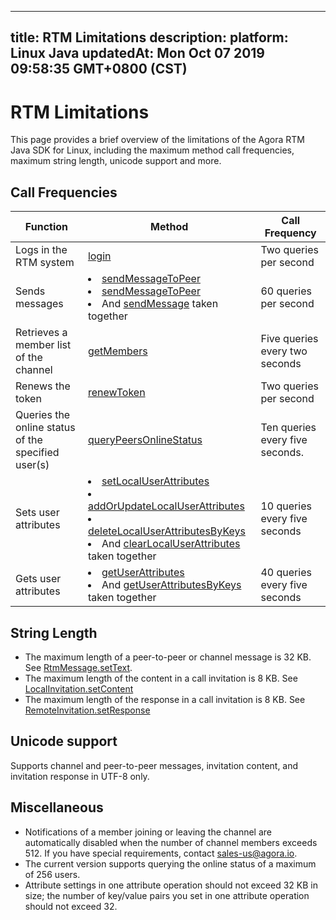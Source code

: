 
---
title: RTM Limitations
description: 
platform: Linux Java
updatedAt: Mon Oct 07 2019 09:58:35 GMT+0800 (CST)
---
# RTM Limitations

This page provides a brief overview of the limitations of the Agora RTM Java SDK for Linux, including the maximum method call frequencies, maximum string length, unicode support and more.


## Call Frequencies

| Function                                           | Method                                                       | Call Frequency                  |
| -------------------------------------------------- | ------------------------------------------------------------ | ------------------------------- |
| Logs in the RTM system                             | [login](https://docs.agora.io/en/Real-time-Messaging/API%20Reference/RTM_java_linux/classio_1_1agora_1_1rtm_1_1_rtm_client.html#a995bb1b1bbfc169ee4248bd37e67b24a) | Two queries per second          |
| Sends messages                                     | <li>[sendMessageToPeer](https://docs.agora.io/en/Real-time-Messaging/API%20Reference/RTM_java_linux/classio_1_1agora_1_1rtm_1_1_rtm_client.html#a25ab5c0126e1dc51c78b2b705de68b7a)<li> [sendMessageToPeer](https://docs.agora.io/en/Real-time-Messaging/API%20Reference/RTM_java_linux/classio_1_1agora_1_1rtm_1_1_rtm_client.html#a729079805644b3307297fb2e902ab4c9) <li> And [sendMessage](https://docs.agora.io/en/Real-time-Messaging/en/Real-time-Messaging/API%20Reference/RTM_java_linux/classio_1_1agora_1_1rtm_1_1_rtm_channel.html#a57087adf4227a17c774ea292840148a0) taken together | 60 queries per second           |
| Retrieves a member list of the channel             | [getMembers](https://docs.agora.io/en/Real-time-Messaging/API%20Reference/RTM_java_linux/classio_1_1agora_1_1rtm_1_1_rtm_channel.html#a567aca5f866cf71c3b679ae09b4bf626) | Five queries every two seconds  |
| Renews the token                                   | [renewToken](https://docs.agora.io/en/Real-time-Messaging/API%20Reference/RTM_java_linux/classio_1_1agora_1_1rtm_1_1_rtm_client.html#a9a6d33282509384165709107d7a89353) | Two queries per second          |
| Queries the online status of the specified user(s) | [queryPeersOnlineStatus](https://docs.agora.io/en/Real-time-Messaging/API%20Reference/RTM_java_linux/classio_1_1agora_1_1rtm_1_1_rtm_client.html#ac711f981405648ed5ef1cb07436125f3) | Ten queries every five seconds. |
| Sets user attributes                               | <li>[setLocalUserAttributes](https://docs.agora.io/en/Real-time-Messaging/API%20Reference/RTM_java_linux/classio_1_1agora_1_1rtm_1_1_rtm_client.html#a339b7b2371ff2b86137b6db6c1c66294)<li>[addOrUpdateLocalUserAttributes](https://docs.agora.io/en/Real-time-Messaging/API%20Reference/RTM_java_linux/classio_1_1agora_1_1rtm_1_1_rtm_client.html#a765b186d62ed3ef6d67a5e875b040875)<li>[deleteLocalUserAttributesByKeys](https://docs.agora.io/en/Real-time-Messaging/API%20Reference/RTM_java_linux/classio_1_1agora_1_1rtm_1_1_rtm_client.html#a2477533989c1bb9ced831af210f1dba4)<li>And [clearLocalUserAttributes](https://docs.agora.io/en/Real-time-Messaging/API%20Reference/RTM_java_linux/classio_1_1agora_1_1rtm_1_1_rtm_client.html#ae0c6c5c5bae6020e69009441d8a41785) taken together | 10 queries every five seconds   |
| Gets user attributes                               | <li>[getUserAttributes](https://docs.agora.io/en/Real-time-Messaging/API%20Reference/RTM_java_linux/classio_1_1agora_1_1rtm_1_1_rtm_client.html#aee9a6c027f35b652781f654a89433755)<li> And [getUserAttributesByKeys](https://docs.agora.io/en/Real-time-Messaging/API%20Reference/RTM_java_linux/classio_1_1agora_1_1rtm_1_1_rtm_client.html#a3b927c35cca5ebd31afb976d60e99193) taken together | 40 queries every five seconds   |

## String Length

- The maximum length of a peer-to-peer or channel message is 32 KB. See [RtmMessage.setText](https://docs.agora.io/en/Real-time-Messaging/API%20Reference/RTM_java_linux/classio_1_1agora_1_1rtm_1_1_rtm_message.html#a114bf5f4d728e1a5e31792491bf4a1d2).
- The maximum length of the content in a call invitation is 8 KB. See [LocalInvitation.setContent](https://docs.agora.io/en/Real-time-Messaging/API%20Reference/RTM_java_linux/interfaceio_1_1agora_1_1rtm_1_1_local_invitation.html#a4cec28ff6d356242329b1034c7531445)
- The maximum length of the response in a call invitation is 8 KB. See [RemoteInvitation.setResponse](https://docs.agora.io/en/Real-time-Messaging/API%20Reference/RTM_java_linux/interfaceio_1_1agora_1_1rtm_1_1_remote_invitation.html#a229b8cf773eaa0e79b0d67815fd6b6f1)

## Unicode support 

Supports channel and peer-to-peer messages, invitation content, and invitation response in UTF-8 only. 


## Miscellaneous 

- Notifications of a member joining or leaving the channel are automatically disabled when the number of channel members exceeds 512. If you have special requirements, contact sales-us@agora.io.
- The current version supports querying the online status of a maximum of 256 users.
- Attribute settings in one attribute operation should not exceed 32 KB in size; the number of key/value pairs you set in one attribute operation should not exceed 32. 
